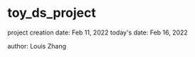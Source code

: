 # toy_ds_project
project creation date: Feb 11, 2022
today's date: Feb 16, 2022

author: Louis Zhang

